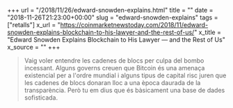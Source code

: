 +++
url = "/2018/11/26/edward-snowden-explains.html"
title = ""
date = "2018-11-26T21:23:00+00:00"
slug = "edward-snowden-explains"
tags = ["retalls"]
x_url = "https://coinmarketnewstoday.com/2018/11/edward-snowden-explains-blockchain-to-his-lawyer-and-the-rest-of-us/"
x_title = "Edward Snowden Explains Blockchain to His Lawyer — and the Rest of Us"
x_source = ""
+++


> Vaig voler entendre les cadenes de blocs per culpa del bombo incessant. Alguns governs creuen que Bitcoin és una amenaça existencial per a l'ordre mundial i alguns tipus de capital risc juren que les cadenes de blocs donaran lloc a una època daurada de la transparència. Però tu em dius que és bàsicament una base de dades sofisticada.

